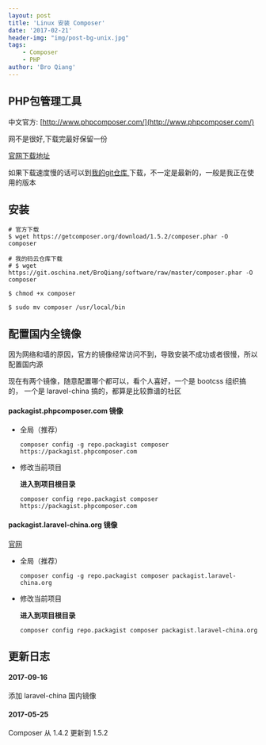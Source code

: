 ```yaml
---
layout: post
title: 'Linux 安装 Composer'
date: '2017-02-21'
header-img: "img/post-bg-unix.jpg"
tags:
    - Composer
    - PHP
author: 'Bro Qiang'
---
```


## PHP包管理工具

中文官方: [http://www.phpcomposer.com/](http://www.phpcomposer.com/)

网不是很好,下载完最好保留一份

[官网下载地址](https://getcomposer.org/download)

如果下载速度慢的话可以到[我的git仓库 ](https://git.oschina.net/BroQiang/software.git) 下载，不一定是最新的，一般是我正在使用的版本


## 安装

```shell
# 官方下载
$ wget https://getcomposer.org/download/1.5.2/composer.phar -O composer

# 我的码云仓库下载
# $ wget https://git.oschina.net/BroQiang/software/raw/master/composer.phar -O composer

$ chmod +x composer

$ sudo mv composer /usr/local/bin

```

## 配置国内全镜像

因为网络和墙的原因，官方的镜像经常访问不到，导致安装不成功或者很慢，所以配置国内源

现在有两个镜像，随意配置哪个都可以，看个人喜好，一个是 bootcss 组织搞的，
一个是 laravel-china 搞的，都算是比较靠谱的社区

#### packagist.phpcomposer.com 镜像

- 全局（推荐）

    `composer config -g repo.packagist composer https://packagist.phpcomposer.com`

- 修改当前项目

    **进入到项目根目录**

    `composer config repo.packagist composer https://packagist.phpcomposer.com`

#### packagist.laravel-china.org 镜像

[官网](https://laravel-china.org/composer)

- 全局（推荐）

    `composer config -g repo.packagist composer packagist.laravel-china.org`

- 修改当前项目

    **进入到项目根目录**

    `composer config repo.packagist composer packagist.laravel-china.org`

## 更新日志

#### 2017-09-16

添加 laravel-china 国内镜像

#### 2017-05-25 

Composer 从 1.4.2 更新到 1.5.2